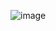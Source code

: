 ![image](https://user-images.githubusercontent.com/83596193/225825573-19fd108c-9eb3-4d5e-bd52-9f32a8afb653.png)
